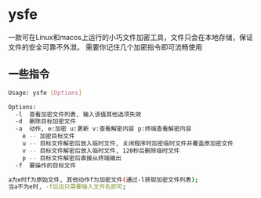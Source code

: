 # ysfe

一款可在Linux和macos上运行的小巧文件加密工具，文件只会在本地存储，保证文件的安全可靠不外泄。
需要你记住几个加密指令即可流畅使用

## 一些指令
```bash
Usage: ysfe [Options]

Options:
  -l  查看加密文件列表, 输入该值其他选项失效
  -d  删除目标加密文件
  -a  动作, e:加密 u:更新 v:查看解密内容 p:终端查看解密内容
    e -- 加密目标文件
	u -- 目标文件解密后放入临时文件, 关闭程序时加密临时文件并覆盖原加密文件
	v -- 目标文件解密后放入临时文件, 120秒后删除临时文件
	p -- 目标文件解密后直接从终端输出
  -f  要操作的目标文件

a为e时f为原始文件, 其他动作f为加密文件(通过-l获取加密文件列表);
当a不为e时, -f后边只需要输入文件名即可;
```